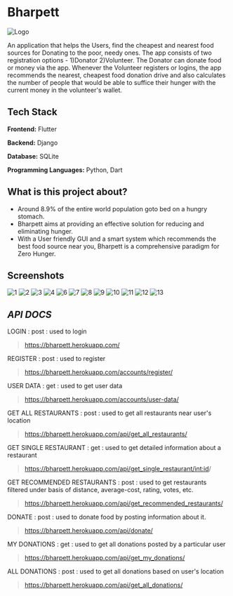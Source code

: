# Bharpett

![Logo](screenshots/logo.png)

An application that helps the Users, find the cheapest and nearest food sources for Donating to the poor, needy ones.
The app consists of two registration options - 
1)Donator 2)Volunteer.
The Donator can donate food or money via the app. Whenever the Volunteer registers or logins, the app recommends the nearest, cheapest food donation drive and also calculates the number of people that would be able to suffice their hunger with the current money in the volunteer's wallet.



## Tech Stack

**Frontend:** Flutter

**Backend:** Django

**Database:** SQLite

**Programming Languages:** Python, Dart


## What is this project about?

* Around 8.9% of the entire world population goto bed on a hungry stomach.
* Bharpett aims at providing an effective solution for reducing and eliminating hunger.
* With a User friendly GUI and a smart system which recommends the best food source near you, Bharpett is a comprehensive paradigm for Zero Hunger.



## Screenshots

![1](screenshots/1.png)
![2](screenshots/2.png)
![3](screenshots/3.png)
![4](screenshots/4.png)
![6](screenshots/5.png)
![7](screenshots/6.png)
![8](screenshots/8.png)
![9](screenshots/11.png)
![10](screenshots/13.png)
![11](screenshots/14.png)
![12](screenshots/15.png)
![13](screenshots/16.png)




## _API DOCS_ 


LOGIN : post : used to login 


> https://bharpett.herokuapp.com/

REGISTER : post : used to register


> https://bharpett.herokuapp.com/accounts/register/

USER DATA : get : used to get user data


> https://bharpett.herokuapp.com/accounts/user-data/

GET ALL RESTAURANTS : post : used to get all restaurants near  user's location


> https://bharpett.herokuapp.com/api/get_all_restaurants/

GET SINGLE RESTAURANT : get : used to get detailed information about a restaurant


> https://bharpett.herokuapp.com/api/get_single_restaurant/<int:id>/

GET RECOMMENDED RESTAURANTS : post : used to get restaurants filtered under basis of distance, 
average-cost, rating, votes, etc. 
> https://bharpett.herokuapp.com/api/get_recommended_restaurants/

DONATE : post : used to donate food by posting information about it.


>https://bharpett.herokuapp.com/api/donate/

MY DONATIONS : get : used to get all donations posted by a particular user


> https://bharpett.herokuapp.com/api/get_my_donations/

ALL DONATIONS : post : used to get all donations based on user's location


> https://bharpett.herokuapp.com/api/get_all_donations/

